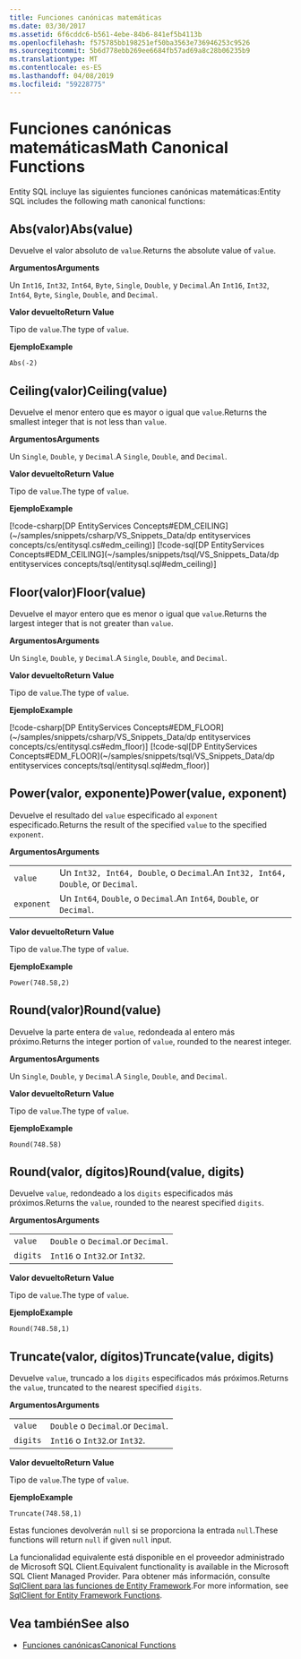 ```yaml
---
title: Funciones canónicas matemáticas
ms.date: 03/30/2017
ms.assetid: 6f6cddc6-b561-4ebe-84b6-841ef5b4113b
ms.openlocfilehash: f575785bb198251ef50ba3563e736946253c9526
ms.sourcegitcommit: 5b6d778ebb269ee6684fb57ad69a8c28b06235b9
ms.translationtype: MT
ms.contentlocale: es-ES
ms.lasthandoff: 04/08/2019
ms.locfileid: "59228775"
---
```

# <a name="math-canonical-functions"></a><span data-ttu-id="78584-102">Funciones canónicas matemáticas</span><span class="sxs-lookup"><span data-stu-id="78584-102">Math Canonical Functions</span></span>

<span data-ttu-id="78584-103">Entity SQL incluye las siguientes funciones canónicas matemáticas:</span><span class="sxs-lookup"><span data-stu-id="78584-103">Entity SQL includes the following math canonical functions:</span></span>
  
## <a name="absvalue"></a><span data-ttu-id="78584-104">Abs(valor)</span><span class="sxs-lookup"><span data-stu-id="78584-104">Abs(value)</span></span>

<span data-ttu-id="78584-105">Devuelve el valor absoluto de `value`.</span><span class="sxs-lookup"><span data-stu-id="78584-105">Returns the absolute value of `value`.</span></span>

**<span data-ttu-id="78584-106">Argumentos</span><span class="sxs-lookup"><span data-stu-id="78584-106">Arguments</span></span>**

<span data-ttu-id="78584-107">Un `Int16`, `Int32`, `Int64`, `Byte`, `Single`, `Double`, y `Decimal`.</span><span class="sxs-lookup"><span data-stu-id="78584-107">An `Int16`, `Int32`, `Int64`, `Byte`, `Single`, `Double`, and `Decimal`.</span></span>

**<span data-ttu-id="78584-108">Valor devuelto</span><span class="sxs-lookup"><span data-stu-id="78584-108">Return Value</span></span>**

<span data-ttu-id="78584-109">Tipo de `value`.</span><span class="sxs-lookup"><span data-stu-id="78584-109">The type of `value`.</span></span>

**<span data-ttu-id="78584-110">Ejemplo</span><span class="sxs-lookup"><span data-stu-id="78584-110">Example</span></span>**

`Abs(-2)`

## <a name="ceilingvalue"></a><span data-ttu-id="78584-111">Ceiling(valor)</span><span class="sxs-lookup"><span data-stu-id="78584-111">Ceiling(value)</span></span>

<span data-ttu-id="78584-112">Devuelve el menor entero que es mayor o igual que `value`.</span><span class="sxs-lookup"><span data-stu-id="78584-112">Returns the smallest integer that is not less than `value`.</span></span>

**<span data-ttu-id="78584-113">Argumentos</span><span class="sxs-lookup"><span data-stu-id="78584-113">Arguments</span></span>**

<span data-ttu-id="78584-114">Un `Single`, `Double`, y `Decimal`.</span><span class="sxs-lookup"><span data-stu-id="78584-114">A `Single`, `Double`, and `Decimal`.</span></span>

**<span data-ttu-id="78584-115">Valor devuelto</span><span class="sxs-lookup"><span data-stu-id="78584-115">Return Value</span></span>**

<span data-ttu-id="78584-116">Tipo de `value`.</span><span class="sxs-lookup"><span data-stu-id="78584-116">The type of `value`.</span></span>

**<span data-ttu-id="78584-117">Ejemplo</span><span class="sxs-lookup"><span data-stu-id="78584-117">Example</span></span>**

[!code-csharp[DP EntityServices Concepts#EDM_CEILING](~/samples/snippets/csharp/VS_Snippets_Data/dp entityservices concepts/cs/entitysql.cs#edm_ceiling)]
[!code-sql[DP EntityServices Concepts#EDM_CEILING](~/samples/snippets/tsql/VS_Snippets_Data/dp entityservices concepts/tsql/entitysql.sql#edm_ceiling)]

## <a name="floorvalue"></a><span data-ttu-id="78584-118">Floor(valor)</span><span class="sxs-lookup"><span data-stu-id="78584-118">Floor(value)</span></span>

<span data-ttu-id="78584-119">Devuelve el mayor entero que es menor o igual que `value`.</span><span class="sxs-lookup"><span data-stu-id="78584-119">Returns the largest integer that is not greater than `value`.</span></span>

**<span data-ttu-id="78584-120">Argumentos</span><span class="sxs-lookup"><span data-stu-id="78584-120">Arguments</span></span>**

<span data-ttu-id="78584-121">Un `Single`, `Double`, y `Decimal`.</span><span class="sxs-lookup"><span data-stu-id="78584-121">A `Single`, `Double`, and `Decimal`.</span></span>

**<span data-ttu-id="78584-122">Valor devuelto</span><span class="sxs-lookup"><span data-stu-id="78584-122">Return Value</span></span>**

<span data-ttu-id="78584-123">Tipo de `value`.</span><span class="sxs-lookup"><span data-stu-id="78584-123">The type of `value`.</span></span>

**<span data-ttu-id="78584-124">Ejemplo</span><span class="sxs-lookup"><span data-stu-id="78584-124">Example</span></span>**

[!code-csharp[DP EntityServices Concepts#EDM_FLOOR](~/samples/snippets/csharp/VS_Snippets_Data/dp entityservices concepts/cs/entitysql.cs#edm_floor)]
[!code-sql[DP EntityServices Concepts#EDM_FLOOR](~/samples/snippets/tsql/VS_Snippets_Data/dp entityservices concepts/tsql/entitysql.sql#edm_floor)]

## <a name="powervalue-exponent"></a><span data-ttu-id="78584-125">Power(valor, exponente)</span><span class="sxs-lookup"><span data-stu-id="78584-125">Power(value, exponent)</span></span>

<span data-ttu-id="78584-126">Devuelve el resultado del `value` especificado al `exponent` especificado.</span><span class="sxs-lookup"><span data-stu-id="78584-126">Returns the result of the specified `value` to the specified `exponent`.</span></span>

**<span data-ttu-id="78584-127">Argumentos</span><span class="sxs-lookup"><span data-stu-id="78584-127">Arguments</span></span>**

|  |  |
|--|--|
|`value` | <span data-ttu-id="78584-128">Un `Int32, Int64, Double`, o `Decimal`.</span><span class="sxs-lookup"><span data-stu-id="78584-128">An `Int32, Int64, Double`, or `Decimal`.</span></span> |
|`exponent` | <span data-ttu-id="78584-129">Un `Int64`, `Double`, o `Decimal`.</span><span class="sxs-lookup"><span data-stu-id="78584-129">An `Int64`, `Double`, or `Decimal`.</span></span> |

**<span data-ttu-id="78584-130">Valor devuelto</span><span class="sxs-lookup"><span data-stu-id="78584-130">Return Value</span></span>**

<span data-ttu-id="78584-131">Tipo de `value`.</span><span class="sxs-lookup"><span data-stu-id="78584-131">The type of `value`.</span></span>

**<span data-ttu-id="78584-132">Ejemplo</span><span class="sxs-lookup"><span data-stu-id="78584-132">Example</span></span>**

`Power(748.58,2)`

## <a name="roundvalue"></a><span data-ttu-id="78584-133">Round(valor)</span><span class="sxs-lookup"><span data-stu-id="78584-133">Round(value)</span></span>

<span data-ttu-id="78584-134">Devuelve la parte entera de `value`, redondeada al entero más próximo.</span><span class="sxs-lookup"><span data-stu-id="78584-134">Returns the integer portion of `value`, rounded to the nearest integer.</span></span>

**<span data-ttu-id="78584-135">Argumentos</span><span class="sxs-lookup"><span data-stu-id="78584-135">Arguments</span></span>**

<span data-ttu-id="78584-136">Un `Single`, `Double`, y `Decimal`.</span><span class="sxs-lookup"><span data-stu-id="78584-136">A `Single`, `Double`, and `Decimal`.</span></span>

**<span data-ttu-id="78584-137">Valor devuelto</span><span class="sxs-lookup"><span data-stu-id="78584-137">Return Value</span></span>**

<span data-ttu-id="78584-138">Tipo de `value`.</span><span class="sxs-lookup"><span data-stu-id="78584-138">The type of `value`.</span></span>

**<span data-ttu-id="78584-139">Ejemplo</span><span class="sxs-lookup"><span data-stu-id="78584-139">Example</span></span>**

`Round(748.58)`

## <a name="roundvalue-digits"></a><span data-ttu-id="78584-140">Round(valor, dígitos)</span><span class="sxs-lookup"><span data-stu-id="78584-140">Round(value, digits)</span></span>

<span data-ttu-id="78584-141">Devuelve `value`, redondeado a los `digits` especificados más próximos.</span><span class="sxs-lookup"><span data-stu-id="78584-141">Returns the `value`, rounded to the nearest specified `digits`.</span></span>

**<span data-ttu-id="78584-142">Argumentos</span><span class="sxs-lookup"><span data-stu-id="78584-142">Arguments</span></span>**

|  |  |
|--|--|
|`value`|`Double` <span data-ttu-id="78584-143">o `Decimal`.</span><span class="sxs-lookup"><span data-stu-id="78584-143">or `Decimal`.</span></span>|
|`digits`|`Int16` <span data-ttu-id="78584-144">o `Int32`.</span><span class="sxs-lookup"><span data-stu-id="78584-144">or `Int32`.</span></span>|

**<span data-ttu-id="78584-145">Valor devuelto</span><span class="sxs-lookup"><span data-stu-id="78584-145">Return Value</span></span>**

<span data-ttu-id="78584-146">Tipo de `value`.</span><span class="sxs-lookup"><span data-stu-id="78584-146">The type of `value`.</span></span>

**<span data-ttu-id="78584-147">Ejemplo</span><span class="sxs-lookup"><span data-stu-id="78584-147">Example</span></span>**

`Round(748.58,1)`

## <a name="truncatevalue-digits"></a><span data-ttu-id="78584-148">Truncate(valor, dígitos)</span><span class="sxs-lookup"><span data-stu-id="78584-148">Truncate(value, digits)</span></span>

<span data-ttu-id="78584-149">Devuelve `value`, truncado a los `digits` especificados más próximos.</span><span class="sxs-lookup"><span data-stu-id="78584-149">Returns the `value`, truncated to the nearest specified `digits`.</span></span>

**<span data-ttu-id="78584-150">Argumentos</span><span class="sxs-lookup"><span data-stu-id="78584-150">Arguments</span></span>**

|  |  |
|--|--|
|`value`|`Double` <span data-ttu-id="78584-151">o `Decimal`.</span><span class="sxs-lookup"><span data-stu-id="78584-151">or `Decimal`.</span></span>|
|`digits`|`Int16` <span data-ttu-id="78584-152">o `Int32`.</span><span class="sxs-lookup"><span data-stu-id="78584-152">or `Int32`.</span></span>|

**<span data-ttu-id="78584-153">Valor devuelto</span><span class="sxs-lookup"><span data-stu-id="78584-153">Return Value</span></span>**

<span data-ttu-id="78584-154">Tipo de `value`.</span><span class="sxs-lookup"><span data-stu-id="78584-154">The type of `value`.</span></span>

**<span data-ttu-id="78584-155">Ejemplo</span><span class="sxs-lookup"><span data-stu-id="78584-155">Example</span></span>**

`Truncate(748.58,1)`  
  
 <span data-ttu-id="78584-156">Estas funciones devolverán `null` si se proporciona la entrada `null`.</span><span class="sxs-lookup"><span data-stu-id="78584-156">These functions will return `null` if given `null` input.</span></span>  
  
 <span data-ttu-id="78584-157">La funcionalidad equivalente está disponible en el proveedor administrado de Microsoft SQL Client.</span><span class="sxs-lookup"><span data-stu-id="78584-157">Equivalent functionality is available in the Microsoft SQL Client Managed Provider.</span></span> <span data-ttu-id="78584-158">Para obtener más información, consulte [SqlClient para las funciones de Entity Framework](../../../../../../docs/framework/data/adonet/ef/sqlclient-for-ef-functions.md).</span><span class="sxs-lookup"><span data-stu-id="78584-158">For more information, see [SqlClient for Entity Framework Functions](../../../../../../docs/framework/data/adonet/ef/sqlclient-for-ef-functions.md).</span></span>  
  
## <a name="see-also"></a><span data-ttu-id="78584-159">Vea también</span><span class="sxs-lookup"><span data-stu-id="78584-159">See also</span></span>

- [<span data-ttu-id="78584-160">Funciones canónicas</span><span class="sxs-lookup"><span data-stu-id="78584-160">Canonical Functions</span></span>](../../../../../../docs/framework/data/adonet/ef/language-reference/canonical-functions.md)
